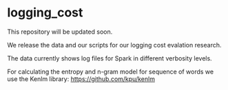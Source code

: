 # logging_cost
This repository will be updated soon.  

We release the data and our scripts for our logging cost evalation research. 

The data currently shows log files for Spark in different verbosity levels. 

For calculating the entropy and n-gram model for sequence of words we use the Kenlm library:
https://github.com/kpu/kenlm
